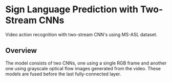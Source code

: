 # Sign Language Prediction with Two-Stream CNNs 

Video action recognition with two-stream CNN's using MS-ASL dataset.

## Overview

The model consists of two CNNs, one using a single RGB frame and another one using grayscale optical flow images generated from the video.
These models are fused before the last fully-connected layer.
